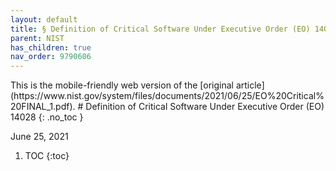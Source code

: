 ```yaml
---
layout: default
title: § Definition of Critical Software Under Executive Order (EO) 14028
parent: NIST 
has_children: true
nav_order: 9790606
---
```

<style>
.dont-break-out {
  /* These are technically the same, but use both */
  overflow-wrap: break-word;
  word-wrap: break-word;

  -ms-word-break: break-all;
  /* This is the dangerous one in WebKit, as it breaks things wherever */
  word-break: break-all;
  /* Instead use this non-standard one: */
  word-break: break-word;
}

.youtube-container {
    position: relative;
    width: 100%;
    height: 0;
    padding-bottom: 56.25%;
}
.youtube-video {
    position: absolute;
    top: 0;
    left: 0;
    width: 100%;
    height: 100%;
}

</style>

<div class="dont-break-out" markdown="1">
This is the mobile-friendly web version of the [original article](https://www.nist.gov/system/files/documents/2021/06/25/EO%20Critical%20FINAL_1.pdf).
# Definition of Critical Software Under Executive Order (EO) 14028 
{: .no_toc }

June 25, 2021 

1. TOC
{:toc}

</div>
